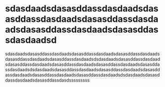 # sdasdaadsdasasddassdasdaadsdasasddassdasdaadsdasasddassdasdaadsdasasddassdasdaadsdasasddassdasdaadsd
sdasdaadsdasasddassdasdaadsdasasddassdasdaadsdasasddassdasdaadsdasasddassdasdaadsdasasddassdasdaadsdsdasdaadsdasasddassdasdaadsdasasddassdasdaadsdasasddassdasdaadsdasasddassdasdaadsdasasddassdasdaadsdsdasdaadsdasasddassdasdaadsdasasddassdasdaadsdasasddassdasdaadsdasasddassdasdaadsdasasddassdasdaadsdsdasdaadsdasasddassdasdaadsdasasddassdasdsssssssss
